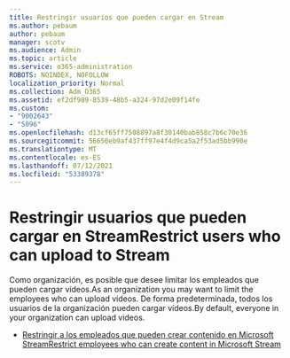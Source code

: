 ```yaml
---
title: Restringir usuarios que pueden cargar en Stream
ms.author: pebaum
author: pebaum
manager: scotv
ms.audience: Admin
ms.topic: article
ms.service: o365-administration
ROBOTS: NOINDEX, NOFOLLOW
localization_priority: Normal
ms.collection: Adm_O365
ms.assetid: ef2df989-8539-48b5-a324-97d2e09f14fe
ms.custom:
- "9002643"
- "5096"
ms.openlocfilehash: d13cf65ff7508897a8f30140bab858c7b6c70e36
ms.sourcegitcommit: 56650eb9af437ff97e4f4d9ca5a2f53ad5bb990e
ms.translationtype: MT
ms.contentlocale: es-ES
ms.lasthandoff: 07/12/2021
ms.locfileid: "53389378"
---
```

# <a name="restrict-users-who-can-upload-to-stream"></a><span data-ttu-id="ebbf5-102">Restringir usuarios que pueden cargar en Stream</span><span class="sxs-lookup"><span data-stu-id="ebbf5-102">Restrict users who can upload to Stream</span></span>

<span data-ttu-id="ebbf5-103">Como organización, es posible que desee limitar los empleados que pueden cargar vídeos.</span><span class="sxs-lookup"><span data-stu-id="ebbf5-103">As an organization you may want to limit the employees who can upload videos.</span></span> <span data-ttu-id="ebbf5-104">De forma predeterminada, todos los usuarios de la organización pueden cargar vídeos.</span><span class="sxs-lookup"><span data-stu-id="ebbf5-104">By default, everyone in your organization can upload videos.</span></span>

- [<span data-ttu-id="ebbf5-105">Restringir a los empleados que pueden crear contenido en Microsoft Stream</span><span class="sxs-lookup"><span data-stu-id="ebbf5-105">Restrict employees who can create content in Microsoft Stream</span></span>](/stream/restrict-uploaders)
